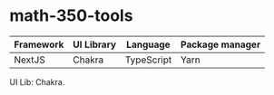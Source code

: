 # math-350-tools

Framework | UI Library | Language | Package manager
--- | --- | --- | ---
NextJS | Chakra | TypeScript | Yarn



UI Lib: Chakra.
